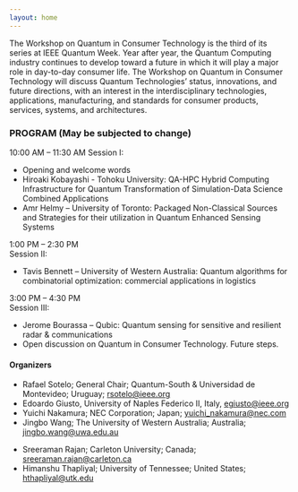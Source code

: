 ```yaml
---
layout: home
---
```

The Workshop on Quantum in Consumer Technology is the third of its series at IEEE Quantum Week. Year after year, the Quantum Computing industry continues to develop toward a future in which it will play a major role in day-to-day consumer life. The Workshop on Quantum in Consumer Technology will discuss Quantum Technologies’ status, innovations, and future directions, with an interest in the interdisciplinary technologies, applications, manufacturing, and standards for consumer products, services, systems, and architectures.


<!-- The workshop is made of three sessions:
- Session 1 - Post-QuantumCryptography
- Session 2 - Consumers and end-users of quantum computing/sensing/communication
- Session 3 - Invited Talk session -->
<!-- Paper session on "Quantum sensors and quantum computing applications in IoT and Smart Cities" -->
    
### PROGRAM (May be subjected to change)

10:00 AM – 11:30 AM 
Session I: 
- ⁠Opening and welcome words
- ⁠Hiroaki Kobayashi - Tohoku University: QA-HPC Hybrid Computing Infrastructure for Quantum Transformation of Simulation-Data Science Combined Applications
- ⁠Amr Helmy – University of Toronto: Packaged Non-Classical Sources and Strategies for their utilization in Quantum Enhanced Sensing Systems

1:00 PM – 2:30 PM  
Session II: 
- ⁠Tavis Bennett – University of Western Australia: Quantum algorithms for combinatorial optimization: commercial applications in logistics

3:00 PM – 4:30 PM  
Session III: 
- ⁠Jerome Bourassa – Qubic: Quantum sensing for sensitive and resilient radar & communications
- ⁠Open discussion on Quantum in Consumer Technology. Future steps.    



#### Organizers
- Rafael Sotelo; General Chair; Quantum-South & Universidad de Montevideo; Uruguay; [rsotelo@ieee.org](mailto:rsotelo@ieee.org)
- Edoardo Giusto, University of Naples Federico II, Italy, [egiusto@ieee.org](mailto:egiusto@ieee.org)
- Yuichi Nakamura; NEC Corporation; Japan; [yuichi_nakamura@nec.com](mailto:yuichi_nakamura@nec.com)
- Jingbo Wang; The University of Western Australia; Australia; [jingbo.wang@uwa.edu.au](mailto:jingbo.wang@uwa.edu.au)
<!-- - Salvador Venegas Andraca; The Unconventional Lab & Instituto Tecnológico de Monterrery; Mexico; [salvador.venegas-andraca@keble.oxon.org](mailto:salvador.venegas-andraca@keble.oxon.org) -->
- Sreeraman Rajan; Carleton University; Canada; [sreeraman.rajan@carleton.ca](mailto:sreeraman.rajan@carleton.ca)
- Himanshu Thapliyal; University of Tennessee; United States; [hthapliyal@utk.edu](mailto:hthapliyal@utk.edu)